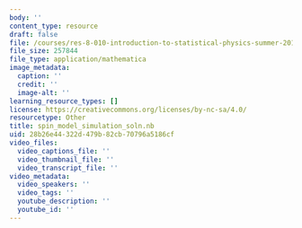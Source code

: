 ```yaml
---
body: ''
content_type: resource
draft: false
file: /courses/res-8-010-introduction-to-statistical-physics-summer-2018/spin_model_simulation_soln.nb
file_size: 257844
file_type: application/mathematica
image_metadata:
  caption: ''
  credit: ''
  image-alt: ''
learning_resource_types: []
license: https://creativecommons.org/licenses/by-nc-sa/4.0/
resourcetype: Other
title: spin_model_simulation_soln.nb
uid: 28b26e44-322d-479b-82cb-70796a5186cf
video_files:
  video_captions_file: ''
  video_thumbnail_file: ''
  video_transcript_file: ''
video_metadata:
  video_speakers: ''
  video_tags: ''
  youtube_description: ''
  youtube_id: ''
---
```

